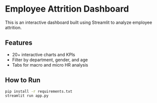 # Employee Attrition Dashboard

This is an interactive dashboard built using Streamlit to analyze employee attrition.

## Features
- 20+ interactive charts and KPIs
- Filter by department, gender, and age
- Tabs for macro and micro HR analysis

## How to Run
```bash
pip install -r requirements.txt
streamlit run app.py
